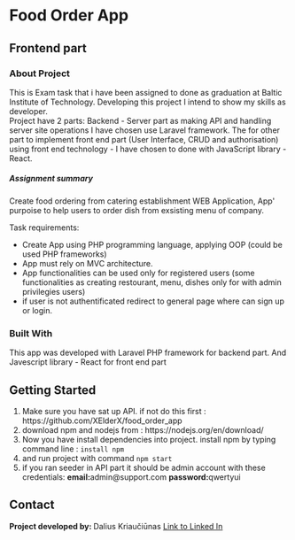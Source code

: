 # Food Order App

## Frontend part



### About Project

This is Exam task that i have been assigned to done as graduation at Baltic Institute of Technology. Developing this project I intend to show my skills as developer.  
Project have 2 parts: Backend - Server part as making API and handling server site operations I have chosen use Laravel framework. The for other part to implement front end part (User Interface, CRUD and authorisation) using front end technology - I have chosen to done with JavaScript library - React. 

<h5>Assignment summary</h5>
<p> Create food ordering from catering establishment WEB Application, App' purpoise to help users to order dish from exsisting menu of company.
</p> 

Task requirements:
* Create App using PHP programming language, applying  OOP (could be used PHP frameworks)
* App must rely on MVC architecture.
* App functionalities can be used only for registered users (some functionalities as creating restourant, menu, dishes only for with admin privilegies users)
* if user is not authentificated redirect to general page where can sign up or login.



### Built With

This app was developed with Laravel PHP framework for backend part. And Javescript library - React for front end part
## Getting Started

<ol>
<li>Make sure you have sat up API. if not do this first : https://github.com/XElderX/food_order_app</li>
<li>download npm and nodejs from : https://nodejs.org/en/download/ </li>

<li>Now you have install dependencies into project. install npm by typing command line : <code>install npm</code> </li>
<li>and run project with command <code>npm start</code></li>
<li>if you ran seeder in API part it should be admin account with these credentials: <b>email:</b>admin@support.com <b>password:</b>qwertyui </li>


</ol>

## Contact

<span><strong>Project developed by: </strong> Dalius Kriaučiūnas <a href="https://www.linkedin.com/in/dalius-kriauciunas/">Link to Linked In </a></span>


